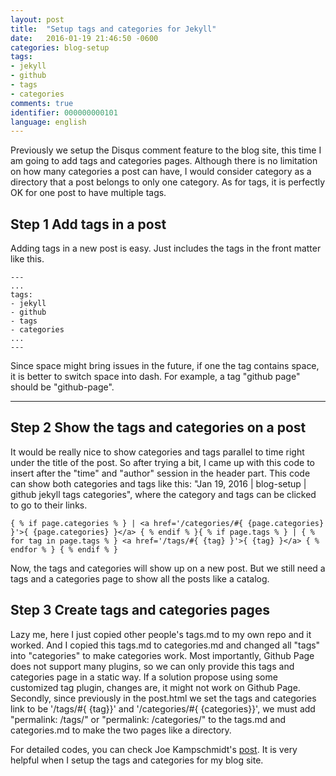 ```yaml
---
layout: post
title:  "Setup tags and categories for Jekyll"
date:   2016-01-19 21:46:50 -0600
categories: blog-setup
tags: 
- jekyll
- github
- tags
- categories
comments: true
identifier: 000000000101
language: english
---
```


Previously we setup the Disqus comment feature to the blog site, this time I am going to add tags and categories pages. Although there is no limitation on how many categories a post can have, I would consider category as a directory that a post belongs to only one category. As for tags, it is perfectly OK for one post to have multiple tags.

## Step 1 Add tags in a post
Adding tags in a new post is easy. Just includes the tags in the front matter like this.


    ---
    ...
    tags:
    - jekyll
    - github
    - tags
    - categories
    ...
    ---
 

Since space might bring issues in the future, if one the tag contains space, it is better to switch space into dash. For example, a tag "github page" should be "github-page".

---

## Step 2 Show the tags and categories on a post

It would be really nice to show categories and tags parallel to time right under the title of the post. So after trying a bit, I came up with this code to insert after the "time" and "author" session in the header part. This code can show both categories and tags like this: "Jan 19, 2016 \| blog-setup \| github jekyll tags categories", where the category and tags can be clicked to go to their links.

    
    { % if page.categories % } | <a href='/categories/#{ {page.categories} }'>{ {page.categories} }</a> { % endif % }{ % if page.tags % } | { % for tag in page.tags % } <a href='/tags/#{ {tag} }'>{ {tag} }</a> { % endfor % } { % endif % }


Now, the tags and categories will show up on a new post. But we still need a tags and a categories page to show all the posts like a catalog.

## Step 3 Create tags and categories pages

Lazy me, here I just copied other people's tags.md to my own repo and it worked. And I copied this tags.md to categories.md and changed all "tags" into "categories" to make categories work. Most importantly, Github Page does not support many plugins, so we can only provide this tags and categories page in a static way. If a solution propose using some customized tag plugin, changes are, it might not work on Github Page. Secondly, since previously in the post.html we set the tags and categories link to be '/tags/#{ {tag}}' and '/categories/#{ {categories}}', we must add "permalink: /tags/" or "permalink: /categories/" to the tags.md and categories.md to make the two pages like a directory.

For detailed codes, you can check Joe Kampschmidt's [post](http://www.jokecamp.com/blog/listing-jekyll-posts-by-tag/ "How to list your jekyll posts by tags"). It is very helpful when I setup the tags and categories for my blog site.
